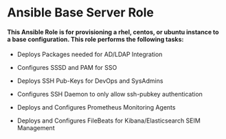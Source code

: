 # Ansible Base Server Role

#### This Ansible Role is for provisioning a rhel, centos, or ubuntu instance to a base configuration. This role performs the following tasks:

* Deploys Packages needed for AD/LDAP Integration

* Configures SSSD and PAM for SSO

* Deploys SSH Pub-Keys for DevOps and SysAdmins

* Configures SSH Daemon to only allow ssh-pubkey authentication

* Deploys and Configures Prometheus Monitoring Agents

* Deploys and Configures FileBeats for Kibana/Elasticsearch SEIM Management
